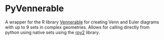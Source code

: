 # PyVennerable
A wrapper for the R library [Vennerable](http://r-forge.r-project.org/projects/vennerable) for creating Venn and Euler diagrams with up to 9 sets in complex geometries.
Allows for calling directly from python using native sets using the [rpy2](http://rpy.sourceforge.net) library.
